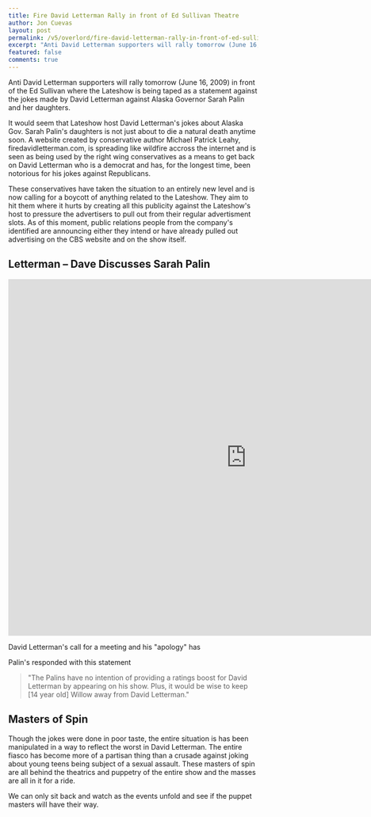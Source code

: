 ```yaml
---
title: Fire David Letterman Rally in front of Ed Sullivan Theatre
author: Jon Cuevas
layout: post
permalink: /v5/overlord/fire-david-letterman-rally-in-front-of-ed-sullivan-theatre/
excerpt: "Anti David Letterman supporters will rally tomorrow (June 16, 2009) in front of the Ed Sullivan where the Lateshow is being taped as a statement against the jokes made by David Letterman against Alaska Governor Sarah Palin and her daughters."
featured: false
comments: true
---
```

Anti David Letterman supporters will rally tomorrow (June 16, 2009) in front of the Ed Sullivan where the Lateshow is being taped as a statement against the jokes made by David Letterman against Alaska Governor Sarah Palin and her daughters.

It would seem that Lateshow host David Letterman's jokes about Alaska Gov. Sarah Palin's daughters is not just about to die a natural death anytime soon. A website created by conservative author Michael Patrick Leahy, firedavidletterman.com, is spreading like wildfire accross the internet and is seen as being used by the right wing conservatives as a means to get back on David Letterman who is a democrat and has, for the longest time, been notorious for his jokes against Republicans.

These conservatives have taken the situation to an entirely new level and is now calling for a boycott of anything related to the Lateshow. They aim to hit them where it hurts by creating all this publicity against the Lateshow's host to pressure the advertisers to pull out from their regular advertisment slots. As of this moment, public relations people from the company's identified are announcing either they intend or have already pulled out advertising on the CBS website and on the show itself.

## Letterman – Dave Discusses Sarah Palin

<div class="flex-video">
  <iframe width="960" height="720" src="http://www.youtube.com/embed/-X6FUwBmclo?wmode=transparent&amp;autohide=1&amp;egm=0&amp;hd=1&amp;iv_load_policy=3&amp;modestbranding=1&amp;rel=0&amp;showinfo=0&amp;showsearch=0&amp;theme=light" frameborder="0" allowfullscreen></iframe>
</div>		


David Letterman's call for a meeting and his "apology" has

Palin's responded with this statement

> "The Palins have no intention of providing a ratings boost for David Letterman by appearing on his show. Plus, it would be wise to keep [14 year old] Willow away from David Letterman."

## Masters of Spin

Though the jokes were done in poor taste, the entire situation is has been manipulated in a way to reflect the worst in David Letterman. The entire fiasco has become more of a partisan thing than a crusade against joking about young teens being subject of a sexual assault. These masters of spin are all behind the theatrics and puppetry of the entire show and the masses are all in it for a ride.

We can only sit back and watch as the events unfold and see if the puppet masters will have their way.